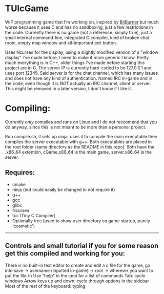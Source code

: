 # TUIcGame
WIP programming game that I'm working on, inspired by [BitBurner](https://github.com/bitburner-official/bitburner-src) but much worse because it uses C and has no sandboxing, just a few restrictions in the code.
Currently there is no game (not a reference, simply true), just a small internal command-line, integrated C compiler, kind of broken chat room, empty map window and all-important exit button.

Uses Ncurses for the display, using a slightly modified version of a "window display" I've made before, I need to make it more generic I know.
Pretty much everything is in C++, older things I've made before starting this project are in C.
The server IP is currently hard-coded to be 127.0.0.1 and uses port 12345. Said server is for the chat channel, which has many issues and does not have any kind of authentication. Named IRC in-game and in the code, even though it is *NOT* actually an IRC channel, client or server. This might be removed in a later version, I don't know if I like it.

# Compiling:
Currently *only* compiles and runs on Linux and I do not reccomend that you do anyway, since this is not meant to be more than a personal project.

Run compile.sh, it sets up ninja, uses it to compile the main executable then compiles the server executable with g++.
Both executables are placed in the root folder (same directory as the README in this repo). Both have the .x86_64 extention, cGame.x86_64 is the main game, server.x86_64 is the server.

## Requires:
- cmake
- ninja (but could easily be changed to not require it)
- g++
- gcc
- glibc
- Ncurses
- tcc (Tiny C Compiler)
- Optionally tree (used to show user directory on game startup, purely 'cosmetic')
---
## Controls and small tutorial if you for some reason get this compiled and working for you:
There is no built-in text editor to create and edit a c file for the game, go into save -> username (inputted in-game) -> root -> wherever you want to put the file.\n
Use "help" in the cmd for a list of commands
Tab: cycle windows
Arrow keys up and down: cycle through options in the sidebar
Most of the rest of the keyboard: typing
